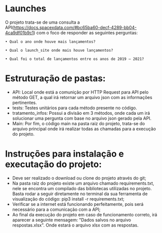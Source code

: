 # Launches

O projeto trata-se de uma consulta a API(https://docs.spacexdata.com/#bc65ba60-decf-4289-bb04-4ca9df01b9c1) com o foco de responder as seguintes perguntas:

    • Qual o ano onde houve mais lançamentos?

    • Qual o launch_site onde mais houve lançamentos?

    • Qual foi o total de lançamentos entre os anos de 2019 – 2021?
  
# Estruturação de pastas:

- API:
  Local onde está a comunição por HTTP Request para API pelo método GET, a qual irá retornar um arquivo json com as informações pertinentes.
- tests:
  Testes unitários para cada método presente no código.
- tratamento_infos:
  Possui a divisão em 3 métodos, onde cada um irá solucionar uma pergunta com base no arquivo json gerado pela API.
- Main:
  Por fim, o código main na pasta raiz do projeto, trata-se do arquivo principal onde irá realizar todas as chamadas para a execução do projeto.

# Instruções para instalação e executação do projeto:

- Deve ser realizado o download ou clone do projeto através do git;
- Na pasta raiz do projeto existe um arquivo chamado requirements.txt, nele se encontra um compilado das bibliotecas utilizadas no projeto. Basta rodar a seguir diretamente no terminal da sua ferramenta de visualização do código: pip3 install -r requirements.txt;
- Verificar se a internet está funcionando perfeitamente, pois será necessário para a comunicação com a API;
- Ao final da execução do projeto em caso de funcionamento correto, irá aparecer a seguinte mensagem: "Dados salvos no arquivo respostas.xlsx". Onde estará o arquivo xlsx com as respostas.

